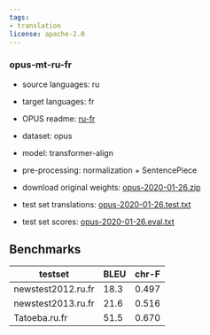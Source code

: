 ```yaml
---
tags:
- translation
license: apache-2.0
---
```


### opus-mt-ru-fr

* source languages: ru
* target languages: fr
*  OPUS readme: [ru-fr](https://github.com/Helsinki-NLP/OPUS-MT-train/blob/master/models/ru-fr/README.md)

*  dataset: opus
* model: transformer-align
* pre-processing: normalization + SentencePiece
* download original weights: [opus-2020-01-26.zip](https://object.pouta.csc.fi/OPUS-MT-models/ru-fr/opus-2020-01-26.zip)
* test set translations: [opus-2020-01-26.test.txt](https://object.pouta.csc.fi/OPUS-MT-models/ru-fr/opus-2020-01-26.test.txt)
* test set scores: [opus-2020-01-26.eval.txt](https://object.pouta.csc.fi/OPUS-MT-models/ru-fr/opus-2020-01-26.eval.txt)

## Benchmarks

| testset               | BLEU  | chr-F |
|-----------------------|-------|-------|
| newstest2012.ru.fr 	| 18.3 	| 0.497 |
| newstest2013.ru.fr 	| 21.6 	| 0.516 |
| Tatoeba.ru.fr 	| 51.5 	| 0.670 |


